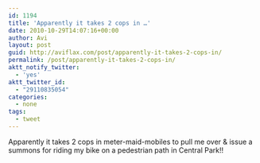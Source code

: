 ```yaml
---
id: 1194
title: 'Apparently it takes 2 cops in …'
date: 2010-10-29T14:07:16+00:00
author: Avi
layout: post
guid: http://aviflax.com/post/apparently-it-takes-2-cops-in/
permalink: /post/apparently-it-takes-2-cops-in/
aktt_notify_twitter:
  - 'yes'
aktt_twitter_id:
  - "29110835054"
categories:
  - none
tags:
  - tweet
---
```

Apparently it takes 2 cops in meter-maid-mobiles to pull me over & issue a summons for riding my bike on a pedestrian path in Central Park!!
